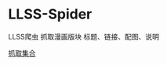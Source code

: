 # LLSS-Spider
LLSS爬虫
抓取漫画版块
标题、链接、配图、说明

[抓取集合](https://github.com/YatesGuo/LLSS-Spider/blob/master/bin/Debug/netcoreapp3.0/magnet_url.md)

